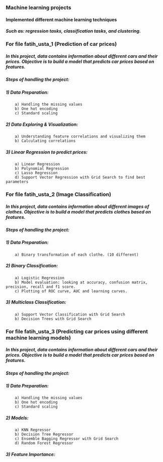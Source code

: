 ### Machine learning projects
#### Implemented different machine learning techniques
##### Such as: regression tasks, classification tasks, and clustering.
### For file fatih_usta_1 (Prediction of car prices)
##### In this project, data contains information about different cars and their prices. Objective is to build a model that predicts car prices based on features.
##### Steps of handling the project:
##### 1) Data Preparation:
        a) Handling the missing values
        b) One hot encoding
        c) Standard scaling
##### 2) Data Exploring & Visualization:
        a) Understanding feature correlations and visualizing them
        b) Calculating correlations
##### 3) Linear Regression to predict prices:
        a) Linear Regression
        b) Polynomial Regression
        c) Lasso Regression
        d) Support Vector Regression with Grid Search to find best parameters
   
   
   
### For file fatih_usta_2 (Image Classification)
##### In this project, data contains information about different images of clothes. Objective is to build a model that predicts clothes based on features.
##### Steps of handling the project:
##### 1) Data Preparation:
        a) Binary transformation of each clothe. (10 different)
##### 2) Binary Classification:
        a) Logistic Regression
        b) Model evaluation: looking at accuracy, confusion matrix, precision, recall and f1 score.
        c) Plotting of ROC curve, AUC and learning curves.
##### 3) Multiclass Classification:
        a) Support Vector Classification with Grid Search
        b) Decision Trees with Grid Search



### For file fatih_usta_3 (Predicting car prices using different machine learning models)
##### In this project, data contains information about different cars and their prices. Objective is to build a model that predicts car prices based on features.
##### Steps of handling the project:
##### 1) Data Preparation:
        a) Handling the missing values
        b) One hot encoding
        c) Standard scaling
##### 2) Models:
        a) KNN Regressor
        b) Decision Tree Regressor
        c) Ensemble Bagging Regressor with Grid Search
        d) Random Forest Regressor
##### 3) Feature Importance:        
